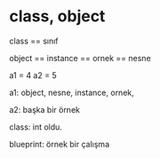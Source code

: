 # class, object

class == sınıf

object == instance == ornek == nesne

a1 = 4
a2 = 5


a1: object, nesne, instance, ornek, 

a2: başka bir örnek


class: int oldu.


blueprint: örnek bir çalışma

